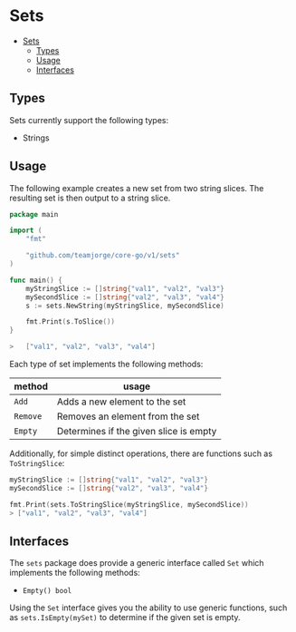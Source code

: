 # Sets

- [Sets](#sets)
  - [Types](#types)
  - [Usage](#usage)
  - [Interfaces](#interfaces)

## Types

Sets currently support the following types:

- Strings

## Usage

The following example creates a new set from two string slices. The resulting set is then output to a string slice.

```go
package main

import (
    "fmt"

    "github.com/teamjorge/core-go/v1/sets"
)

func main() {
    myStringSlice := []string{"val1", "val2", "val3"}
    mySecondSlice := []string{"val2", "val3", "val4"}
    s := sets.NewString(myStringSlice, mySecondSlice)

    fmt.Print(s.ToSlice())
}

>   ["val1", "val2", "val3", "val4"]
```

Each type of set implements the following methods:

|method|usage|
|------|-----|
|`Add`|Adds a new element to the set|
|`Remove`|Removes an element from the set|
|`Empty`|Determines if the given slice is empty|

Additionally, for simple distinct operations, there are functions such as `ToStringSlice`:

```go
myStringSlice := []string{"val1", "val2", "val3"}
mySecondSlice := []string{"val2", "val3", "val4"}

fmt.Print(sets.ToStringSlice(myStringSlice, mySecondSlice))
> ["val1", "val2", "val3", "val4"]
```

## Interfaces

The `sets` package does provide a generic interface called `Set` which implements the following methods:

- `Empty() bool`

Using the `Set` interface gives you the ability to use generic functions, such as `sets.IsEmpty(mySet)` to determine if the given set is empty.
